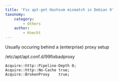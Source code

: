 ```yaml
---
title: 'Fix apt-get Hashsum mismatch in Debian 9'
taxonomy:
    category:
        - Others
    author:
        - Knecht
---
```


Usually occuring behind a (enterprise) proxy setup

/etc/apt/apt.conf.d/99fixbadproxy
```
Acquire::http::Pipeline-Depth 0;
Acquire::http::No-Cache true;
Acquire::BrokenProxy    true;
```